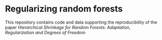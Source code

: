 # Regularizing random forests

This repository contains code and data supporting the reproducibility of the paper *Hierarchical Shrinkage for Random Forests: Adaptation, Regularization and Degrees of Freedom*
